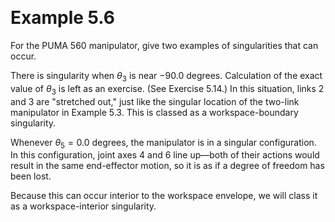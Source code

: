 &emsp;
# Example 5.6

For the PUMA 560 manipulator, give two examples of singularities that can occur.

There is singularity when $\theta_3$ is near $-90.0$ degrees. Calculation of the exact value of $\theta_3$ is left as an exercise. (See Exercise $5.14.$) In this situation, links $2$ and $3$ are "stretched out," just like the singular location of the two-link manipulator in Example 5.3. This is classed as a workspace-boundary singularity.

Whenever $\theta_5 = 0.0$ degrees, the manipulator is in a singular configuration. In this configuration, joint axes $4$ and $6$ line up—both of their actions would result in the same end-effector motion, so it is as if a degree of freedom has been lost.

Because this can occur interior to the workspace envelope, we will class it as a workspace-interior singularity.